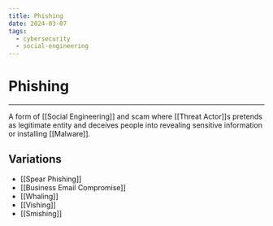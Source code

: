 ```yaml
---
title: Phishing
date: 2024-03-07
tags:
  - cybersecurity
  - social-engineering
---
```


# Phishing

---

A form of [[Social Engineering]] and scam where [[Threat Actor]]s pretends as legitimate entity and deceives people into revealing sensitive information or installing [[Malware]].

## Variations

- [[Spear Phishing]]
- [[Business Email Compromise]]
- [[Whaling]]
- [[Vishing]]
- [[Smishing]]
